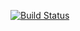 [![Build Status](https://travis-ci.org/Rochet2/ohtu-viikko1.svg?branch=master)](https://travis-ci.org/Rochet2/ohtu-viikko1)

